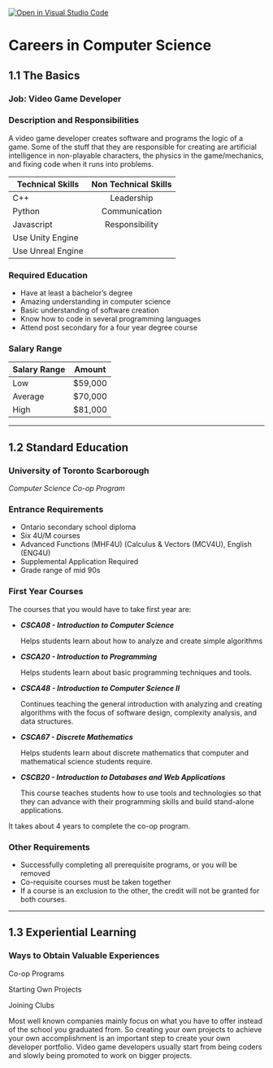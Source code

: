 [![Open in Visual Studio Code](https://classroom.github.com/assets/open-in-vscode-c66648af7eb3fe8bc4f294546bfd86ef473780cde1dea487d3c4ff354943c9ae.svg)](https://classroom.github.com/online_ide?assignment_repo_id=8876165&assignment_repo_type=AssignmentRepo)
# Careers in Computer Science

## 1.1 The Basics

### Job: Video Game Developer 

### **Description and Responsibilities**

A video game developer creates software and programs the logic of a game. Some of the stuff that they are responsible for creating are artificial intelligence in non-playable characters, the physics in the game/mechanics, and fixing code when it runs into problems. 

| Technical Skills | Non Technical Skills |
| ---------------- | :------------------: |
| C++              | Leadership           |
| Python           | Communication        |
| Javascript       | Responsibility       |
| Use Unity Engine |                      |
| Use Unreal Engine |                     |


### **Required Education**

* Have at least a bachelor’s degree
* Amazing understanding in computer science
* Basic understanding of software creation
* Know how to code in several programming languages 
* Attend post secondary for a four year degree course 

### **Salary Range**

| Salary Range | Amount  |
| ------------ | :-----: |
| Low          | $59,000 |
| Average      | $70,000 |
| High         | $81,000 |

----

## 1.2 Standard Education

### **University of Toronto Scarborough**

*Computer Science Co-op Program*

### **Entrance Requirements**
* Ontario secondary school diploma
* Six 4U/M courses
* Advanced Functions (MHF4U) (Calculus & Vectors (MCV4U), English (ENG4U)
* Supplemental Application Required
* Grade range of mid 90s

### **First Year Courses**

The courses that you would have to take first year are:
* ***CSCA08 - Introduction to Computer Science***

     Helps students learn about how to analyze and create simple   algorithms

* ***CSCA20 - Introduction to Programming***

     Helps students learn about basic programming techniques and tools. 

* ***CSCA48 - Introduction to Computer Science II***

     Continues teaching the general introduction with analyzing and creating algorithms with the focus  of software design, complexity analysis, and data structures.

* ***CSCA67 - Discrete Mathematics***

     Helps students learn about discrete mathematics that computer and mathematical science students require. 

* ***CSCB20 - Introduction to Databases and Web Applications***

     This course teaches students how to use tools and technologies so that they can advance with their programming skills and build stand-alone applications. 

It takes about 4 years to complete the co-op program.

### **Other Requirements**

* Successfully completing all prerequisite programs, or you will be removed 
* Co-requisite courses must be taken together
* If a course is an exclusion to the other, the credit will not be granted for both courses.

----

## 1.3 Experiential Learning

### **Ways to Obtain Valuable Experiences**

Co-op Programs 

Starting Own Projects 

Joining Clubs


Most well known companies mainly focus on what you have to offer instead of the school you graduated from. So creating your own projects to achieve your own accomplishment is an important step to create your own developer portfolio. Video game developers usually start from being coders and slowly being promoted to work on bigger projects.

